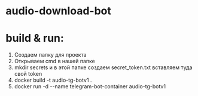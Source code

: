 # audio-download-bot


# build & run:
1. Создаем папку для проекта
2. Открываем cmd в нашей папке
3. mkdir secrets и в этой папке создаем secret_token.txt вставляем туда свой token
4. docker build -t audio-tg-botv1 .
5. docker run -d --name telegram-bot-container audio-tg-botv1
